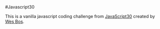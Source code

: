 #Javascript30

This is a vanilla javascript coding challenge from [JavaScript30](https://javascript30.com/) created by [Wes Bos](https://github.com/wesbos).
